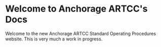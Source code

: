 # Welcome to Anchorage ARTCC's Docs

Welcome to the new Anchorage ARTCC Standard Operating Procedures website. This is very much a work in progress.
